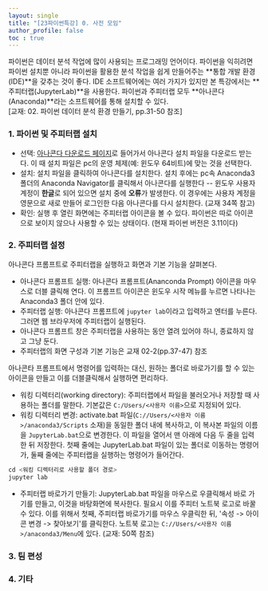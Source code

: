 ```yaml
---
layout: single
title: "[23파이썬특강] 0. 사전 모임"
author_profile: false
toc : true
---
```


파이썬은 데이터 분석 작업에 많이 사용되는 프로그래밍 언어이다. 파이썬을 익히려면 파이썬 설치뿐 아니라 파이썬을 활용한 분석 작업을 쉽게 만들어주는 **통합 개발 환경(IDE)**을 갖추는 것이 좋다. IDE 소프트웨어에는 여러 가지가 있지만 본 특강에서는 **주피터랩(JupyterLab)**을 사용한다. 파이썬과 주피터랩 모두 **아나콘다(Anaconda)**라는 소프트웨어를 통해 설치할 수 있다.<br>
[교재: 02. 파이썬 데이터 분석 환경 만들기, pp.31-50 참조]


### 1. 파이썬 및 주피터랩 설치
- 선택: [아나콘다 다운로드 페이지](https://www.anaconda.com/download)로 들어가서 아나콘다 설치 파일을 다운로드 받는다. 이 때 설치 파일은 pc의 운영 체제(예: 윈도우 64비트)에 맞는 것을 선택한다.
- 설치: 설치 파일을 클릭하여 아나콘다를 설치한다. 설치 후에는 pc속 Anaconda3 폴더의 Anaconda Navigator를 클릭해서 아나콘다를 실행한다 -- 윈도우 사용자 계정이 **한글**로 되어 있으면 설치 중에 **오류**가 발생한다. 이 경우에는 사용자 계정을 영문으로 새로 만들어 로그인한 다음 아나콘다를 다시 설치한다. (교재 34쪽 참고)
- 확인: 실행 후 열린 화면에는 주피터랩 아이콘을 볼 수 있다. 파이썬은 따로 아이콘으로 보이지 않으나 사용할 수 있는 상태이다. (현재 파이썬 버전은 3.11이다)

### 2. 주피터랩 설정
아나콘다 프롬프트로 주피터랩을 실행하고 화면과 기본 기능을 살펴본다.
- 아나콘다 프롬프트 실행: 아나콘다 프롬프트(Ananconda Prompt) 아이콘을 마우스로 더블 클릭해 연다. 이 프롬프트 아이콘은 윈도우 시작 메뉴를 누르면 나타나는 Anaconda3 폴더 안에 있다.
- 주피터랩 실행: 아나콘다 프롬프트에 `jupyter lab`이라고 입력하고 엔터를 누른다. 그러면 웹 브라우저에 주피터랩이 실행된다. 
- 아나콘다 프롬프트 창은 주피터랩을 사용하는 동안 열려 있어야 하니, 종료하지 않고 그냥 둔다.
- 주피터랩의 화면 구성과 기본 기능은 교재 02-2(pp.37-47) 참조

아나콘타 프롬프트에서 명령어를 입력하는 대신, 원하는 폴더로 바로가기를 할 수 있는 아이콘을 만들고 이를 더블클릭해서 실행하면 편리하다. 
- 워킹 디렉터리(working directory): 주피터랩에서 파일을 불러오거나 저장할 때 사용하는 폴더를 말한다. 기본값은 `C:/Users/<사용자 이름>`으로 지정되어 있다.
- 워킹 디렉터리 변경: activate.bat 파일(`C://Users/<사용자 이름>/anaconda3/Scripts` 소재)을 동일한 폴더 내에 복사하고, 이 복사본 파일의 이름을 `JupyterLab.bat`으로 변경한다. 이 파일을 열어서 맨 아래에 다음 두 줄을 입력한 뒤 저장한다. 첫째 줄에는 JupyterLab.bat 파일이 있는 폴더로 이동하는 명령어가, 둘째 줄에는 주피터랩을 실행하는 명령어가 들어간다.
```python
cd <워킹 디렉터리로 사용할 폴더 경로>
jupyter lab
```
- 주피터랩 바로가기 만들기: JupyterLab.bat 파일을 마우스로 우클릭해서 바로 가기를 만들고, 이것을 바탕화면에 복사한다. 필요시 이를 주피터 노트북 로고로 바꿀 수 있다. 이를 위해서 첫째, 주피터랩 바로가기를 마우스 우클릭한 뒤, '속성 -> 아이콘 변경 -> 찾아보기'를 클릭한다. 노트북 로고는 `C://Users/<사용자 이름>/anaconda3/Menu`에 있다. (교재: 50쪽 참조)

### 3. 팀 편성

### 4. 기타

